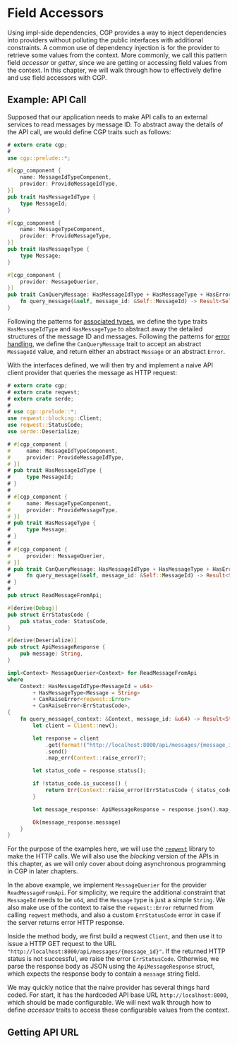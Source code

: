 # Field Accessors

Using impl-side dependencies, CGP provides a way to inject dependencies into providers
without polluting the public interfaces with additional constraints. A common use of
dependency injection is for the provider to retrieve some values from the context.
More commonly, we call this pattern field _accessor_ or _getter_, since we are getting
or accessing field values from the context.
In this chapter, we will walk through how to effectively define and use field accessors
with CGP.

## Example: API Call

Supposed that our application needs to make API calls to an external services to read
messages by message ID. To abstract away the details of the API call, we would define
CGP traits such as follows:

```rust
# extern crate cgp;
#
use cgp::prelude::*;

#[cgp_component {
    name: MessageIdTypeComponent,
    provider: ProvideMessageIdType,
}]
pub trait HasMessageIdType {
    type MessageId;
}

#[cgp_component {
    name: MessageTypeComponent,
    provider: ProvideMessageType,
}]
pub trait HasMessageType {
    type Message;
}

#[cgp_component {
    provider: MessageQuerier,
}]
pub trait CanQueryMessage: HasMessageIdType + HasMessageType + HasErrorType {
    fn query_message(&self, message_id: &Self::MessageId) -> Result<Self::Message, Self::Error>;
}
```

Following the patterns for [associated types](./associated-types.md), we define the
type traits `HasMessageIdType` and `HasMessageType` to abstract away the detailed structures
of the message ID and messages.
Following the patterns for [error handling](./error-handling.md), we define the
`CanQueryMessage` trait to accept an abstract `MessageId` value, and return
either an abstract `Message` or an abstract `Error`.

With the interfaces defined, we will then try and implement a naive API client provider
that queries the message as HTTP request:

```rust
# extern crate cgp;
# extern crate reqwest;
# extern crate serde;
#
# use cgp::prelude::*;
use reqwest::blocking::Client;
use reqwest::StatusCode;
use serde::Deserialize;

# #[cgp_component {
#     name: MessageIdTypeComponent,
#     provider: ProvideMessageIdType,
# }]
# pub trait HasMessageIdType {
#     type MessageId;
# }
#
# #[cgp_component {
#     name: MessageTypeComponent,
#     provider: ProvideMessageType,
# }]
# pub trait HasMessageType {
#     type Message;
# }
#
# #[cgp_component {
#     provider: MessageQuerier,
# }]
# pub trait CanQueryMessage: HasMessageIdType + HasMessageType + HasErrorType {
#     fn query_message(&self, message_id: &Self::MessageId) -> Result<Self::Message, Self::Error>;
# }
#
pub struct ReadMessageFromApi;

#[derive(Debug)]
pub struct ErrStatusCode {
    pub status_code: StatusCode,
}

#[derive(Deserialize)]
pub struct ApiMessageResponse {
    pub message: String,
}

impl<Context> MessageQuerier<Context> for ReadMessageFromApi
where
    Context: HasMessageIdType<MessageId = u64>
        + HasMessageType<Message = String>
        + CanRaiseError<reqwest::Error>
        + CanRaiseError<ErrStatusCode>,
{
    fn query_message(_context: &Context, message_id: &u64) -> Result<String, Context::Error> {
        let client = Client::new();

        let response = client
            .get(format!("http://localhost:8000/api/messages/{message_id}"))
            .send()
            .map_err(Context::raise_error)?;

        let status_code = response.status();

        if !status_code.is_success() {
            return Err(Context::raise_error(ErrStatusCode { status_code }));
        }

        let message_response: ApiMessageResponse = response.json().map_err(Context::raise_error)?;

        Ok(message_response.message)
    }
}
```

For the purpose of the examples here, we will use the [`reqwest`](https://docs.rs/reqwest)
library to make the HTTP calls. We will also use the _blocking_ version of the APIs
in this chapter, as we will only cover about doing asynchronous programming in CGP in
later chapters.

In the above example, we implement `MessageQuerier` for the provider `ReadMessageFromApi`.
For simplicity, we require the additional constraint that `MessageId` needs to be
`u64`, and the `Message` type is just a simple `String`.
We also make use of the context to raise the `reqwest::Error` returned from calling
`reqwest` methods, and also a custom `ErrStatusCode` error in case if the server
returns error HTTP response.

Inside the method body, we first build a reqwest `Client`, and then use it to issue
a HTTP GET request to the URL `"http://localhost:8000/api/messages/{message_id}"`.
If the returned HTTP status is not successful, we raise the error `ErrStatusCode`.
Otherwise, we parse the response body as JSON using the `ApiMessageResponse` struct,
which expects the response body to contain a `message` string field.

We may quickly notice that the naive provider has several things hard coded.
For start, it has the hardcoded API base URL `http://localhost:8000`, which should
be made configurable. We will next walk through how to define _accessor_ traits
to access these configurable values from the context.

## Getting API URL